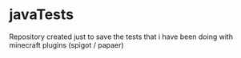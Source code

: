 # javaTests
Repository created just to save the tests that i have been doing with minecraft plugins (spigot / papaer)
